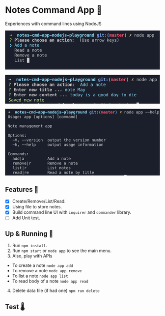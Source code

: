 # Notes Command App 📝

Experiences with command lines using NodeJS

![Cmd screenshot 1](./images/cmd-screenshot-1.png)

![Cmd screenshot 2](./images/cmd-screenshot-2.png)

![Cmd screenshot 3](./images/cmd-screenshot-3.png)

## Features 🐌

- [x] Create/Remove/List/Read.
- [x] Using file to store notes.
- [x] Build command line UI with `inquirer` and `commander` library.
- [ ] Add Unit test.

## Up & Running 🏃‍

1. Run `npm install`.
2. Run `npm start` or `node app` to see the main menu.
3. Also, play with APIs

- To create a note `node app add`
- To remove a note `node app remove`
- To list a note `node app list`
- To read body of a note `node app read`

4. Delete data file (if had one) `npm run delete`

## Test 🌡

